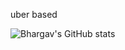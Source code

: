 uber based

![Bhargav's GitHub stats](https://github-readme-stats.vercel.app/api?username=beranki&show_icons=true&theme=transparent)
